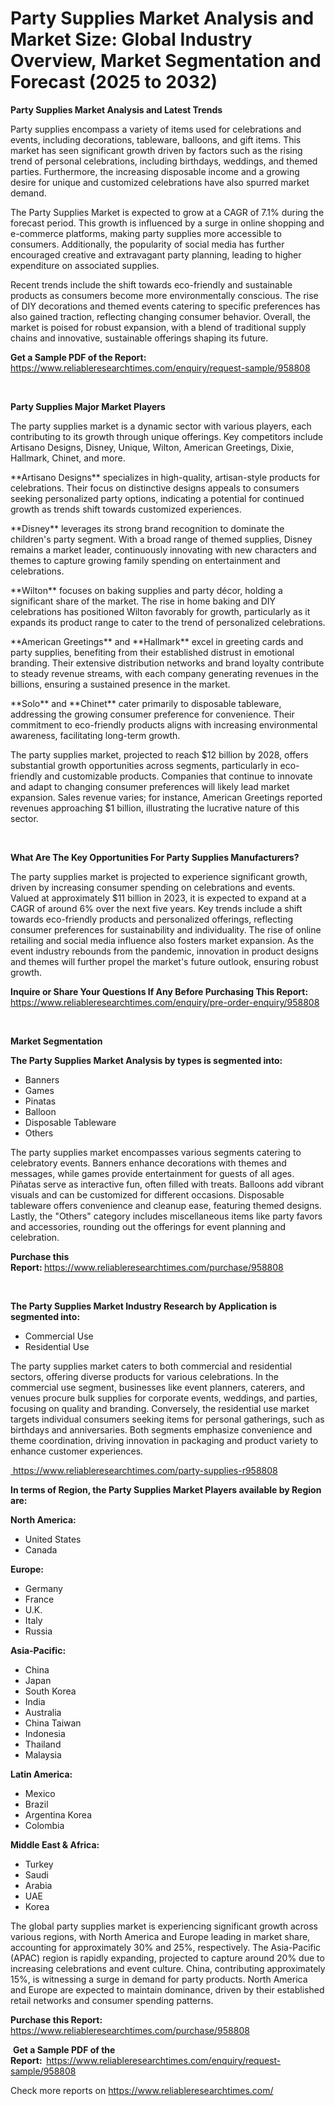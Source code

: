 <p><h1>Party Supplies Market Analysis and Market Size: Global Industry Overview, Market Segmentation and Forecast (2025 to 2032)</h1></p><p><strong>Party Supplies Market Analysis and Latest Trends</strong></p>
<p><p>Party supplies encompass a variety of items used for celebrations and events, including decorations, tableware, balloons, and gift items. This market has seen significant growth driven by factors such as the rising trend of personal celebrations, including birthdays, weddings, and themed parties. Furthermore, the increasing disposable income and a growing desire for unique and customized celebrations have also spurred market demand.</p><p>The Party Supplies Market is expected to grow at a CAGR of 7.1% during the forecast period. This growth is influenced by a surge in online shopping and e-commerce platforms, making party supplies more accessible to consumers. Additionally, the popularity of social media has further encouraged creative and extravagant party planning, leading to higher expenditure on associated supplies.</p><p>Recent trends include the shift towards eco-friendly and sustainable products as consumers become more environmentally conscious. The rise of DIY decorations and themed events catering to specific preferences has also gained traction, reflecting changing consumer behavior. Overall, the market is poised for robust expansion, with a blend of traditional supply chains and innovative, sustainable offerings shaping its future.</p></p>
<p><strong>Get a Sample PDF of the Report:&nbsp;</strong> <a href="https://www.reliableresearchtimes.com/enquiry/request-sample/958808?utm_campaign=2006&utm_medium=2&utm_source=Github&utm_content=ia&utm_term=07022025&utm_id=party-supplies">https://www.reliableresearchtimes.com/enquiry/request-sample/958808</a></p>
<p>&nbsp;</p>
<p><strong>Party Supplies Major Market Players</strong></p>
<p><p>The party supplies market is a dynamic sector with various players, each contributing to its growth through unique offerings. Key competitors include Artisano Designs, Disney, Unique, Wilton, American Greetings, Dixie, Hallmark, Chinet, and more.</p><p>**Artisano Designs** specializes in high-quality, artisan-style products for celebrations. Their focus on distinctive designs appeals to consumers seeking personalized party options, indicating a potential for continued growth as trends shift towards customized experiences.</p><p>**Disney** leverages its strong brand recognition to dominate the children's party segment. With a broad range of themed supplies, Disney remains a market leader, continuously innovating with new characters and themes to capture growing family spending on entertainment and celebrations.</p><p>**Wilton** focuses on baking supplies and party décor, holding a significant share of the market. The rise in home baking and DIY celebrations has positioned Wilton favorably for growth, particularly as it expands its product range to cater to the trend of personalized celebrations.</p><p>**American Greetings** and **Hallmark** excel in greeting cards and party supplies, benefiting from their established distrust in emotional branding. Their extensive distribution networks and brand loyalty contribute to steady revenue streams, with each company generating revenues in the billions, ensuring a sustained presence in the market.</p><p>**Solo** and **Chinet** cater primarily to disposable tableware, addressing the growing consumer preference for convenience. Their commitment to eco-friendly products aligns with increasing environmental awareness, facilitating long-term growth.</p><p>The party supplies market, projected to reach $12 billion by 2028, offers substantial growth opportunities across segments, particularly in eco-friendly and customizable products. Companies that continue to innovate and adapt to changing consumer preferences will likely lead market expansion. Sales revenue varies; for instance, American Greetings reported revenues approaching $1 billion, illustrating the lucrative nature of this sector.</p></p>
<p>&nbsp;</p>
<p><strong>What Are The Key Opportunities For Party Supplies Manufacturers?</strong></p>
<p><p>The party supplies market is projected to experience significant growth, driven by increasing consumer spending on celebrations and events. Valued at approximately $11 billion in 2023, it is expected to expand at a CAGR of around 6% over the next five years. Key trends include a shift towards eco-friendly products and personalized offerings, reflecting consumer preferences for sustainability and individuality. The rise of online retailing and social media influence also fosters market expansion. As the event industry rebounds from the pandemic, innovation in product designs and themes will further propel the market's future outlook, ensuring robust growth.</p></p>
<p><strong>Inquire or Share Your Questions If Any Before Purchasing This Report:</strong> <a href="https://www.reliableresearchtimes.com/enquiry/pre-order-enquiry/958808?utm_campaign=2006&utm_medium=2&utm_source=Github&utm_content=ia&utm_term=07022025&utm_id=party-supplies">https://www.reliableresearchtimes.com/enquiry/pre-order-enquiry/958808</a></p>
<p>&nbsp;</p>
<p><strong>Market Segmentation</strong></p>
<p><strong>The Party Supplies Market Analysis by types is segmented into:</strong></p>
<p><ul><li>Banners</li><li>Games</li><li>Pinatas</li><li>Balloon</li><li>Disposable Tableware</li><li>Others</li></ul></p>
<p><p>The party supplies market encompasses various segments catering to celebratory events. Banners enhance decorations with themes and messages, while games provide entertainment for guests of all ages. Piñatas serve as interactive fun, often filled with treats. Balloons add vibrant visuals and can be customized for different occasions. Disposable tableware offers convenience and cleanup ease, featuring themed designs. Lastly, the "Others" category includes miscellaneous items like party favors and accessories, rounding out the offerings for event planning and celebration.</p></p>
<p><strong>Purchase this Report:&nbsp;</strong><a href="https://www.reliableresearchtimes.com/purchase/958808?utm_campaign=2006&utm_medium=2&utm_source=Github&utm_content=ia&utm_term=07022025&utm_id=party-supplies">https://www.reliableresearchtimes.com/purchase/958808</a></p>
<p>&nbsp;</p>
<p><strong>The Party Supplies Market Industry Research by Application is segmented into:</strong></p>
<p><ul><li>Commercial Use</li><li>Residential Use</li></ul></p>
<p><p>The party supplies market caters to both commercial and residential sectors, offering diverse products for various celebrations. In the commercial use segment, businesses like event planners, caterers, and venues procure bulk supplies for corporate events, weddings, and parties, focusing on quality and branding. Conversely, the residential use market targets individual consumers seeking items for personal gatherings, such as birthdays and anniversaries. Both segments emphasize convenience and theme coordination, driving innovation in packaging and product variety to enhance customer experiences.</p></p>
<p><a href="https://www.reliableresearchtimes.com/party-supplies-r958808?utm_campaign=2006&utm_medium=2&utm_source=Github&utm_content=ia&utm_term=07022025&utm_id=party-supplies">&nbsp;https://www.reliableresearchtimes.com/party-supplies-r958808</a></p>
<p><strong>In terms of Region, the Party Supplies Market Players available by Region are:</strong></p>
<p>
    <p> <strong> North America: </strong>
        <ul>
            <li>United States</li>
            <li>Canada</li>
        </ul>
        </p> 
    <p> <strong> Europe: </strong>
        <ul>
            <li>Germany</li>
            <li>France</li>
            <li>U.K.</li>
            <li>Italy</li>
            <li>Russia</li>
        </ul>
        </p> 
    <p> <strong> Asia-Pacific: </strong>
        <ul>
            <li>China</li>
            <li>Japan</li>
            <li>South Korea</li>
            <li>India</li>
            <li>Australia</li>
            <li>China Taiwan</li>
            <li>Indonesia</li>
            <li>Thailand</li>
            <li>Malaysia</li>
        </ul>
        </p> 
    <p> <strong> Latin America: </strong>
        <ul>
            <li>Mexico</li>
            <li>Brazil</li>
            <li>Argentina Korea</li>
            <li>Colombia</li>
        </ul>
        </p> 
    <p> <strong> Middle East & Africa: </strong>
        <ul>
            <li>Turkey</li>
            <li>Saudi</li>
            <li>Arabia</li>
            <li>UAE</li>
            <li>Korea</li>
        </ul>
    </p>
    </p>
<p><p>The global party supplies market is experiencing significant growth across various regions, with North America and Europe leading in market share, accounting for approximately 30% and 25%, respectively. The Asia-Pacific (APAC) region is rapidly expanding, projected to capture around 20% due to increasing celebrations and event culture. China, contributing approximately 15%, is witnessing a surge in demand for party products. North America and Europe are expected to maintain dominance, driven by their established retail networks and consumer spending patterns.</p></p>
<p><strong>Purchase this Report: </strong><a href="https://www.reliableresearchtimes.com/purchase/958808?utm_campaign=2006&utm_medium=2&utm_source=Github&utm_content=ia&utm_term=07022025&utm_id=party-supplies">https://www.reliableresearchtimes.com/purchase/958808</a></p>
<p>&nbsp;<strong>Get a Sample PDF of the Report:&nbsp;&nbsp;</strong><a href="https://www.reliableresearchtimes.com/enquiry/request-sample/958808?utm_campaign=2006&utm_medium=2&utm_source=Github&utm_content=ia&utm_term=07022025&utm_id=party-supplies">https://www.reliableresearchtimes.com/enquiry/request-sample/958808</a></p>
<p><strong></strong></p>
<p>Check more reports on <a href="https://www.reliableresearchtimes.com/?utm_campaign=2006&utm_medium=2&utm_source=Github&utm_content=ia&utm_term=07022025&utm_id=party-supplies">https://www.reliableresearchtimes.com/</a></p>